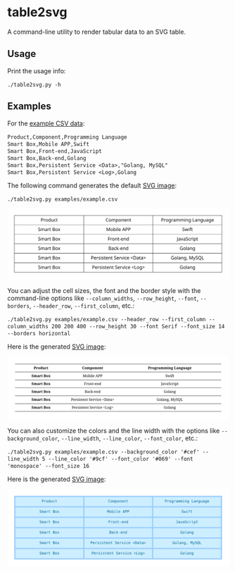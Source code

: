 # table2svg

A command-line utility to render tabular data to an SVG table.

## Usage

Print the usage info:

```shell
./table2svg.py -h
```

## Examples

For the [example CSV data](examples/example.csv):

```csv
Product,Component,Programming Language
Smart Box,Mobile APP,Swift
Smart Box,Front-end,JavaScript
Smart Box,Back-end,Golang
Smart Box,Persistent Service <Data>,"Golang, MySQL"
Smart Box,Persistent Service <Log>,Golang
```

The following command generates the default [SVG image](examples/1.svg):

```shell
./table2svg.py examples/example.csv
```

![](examples/1.svg)

You can adjust the cell sizes, the font and the border style with the
command-line options like `--column_widths`, `--row_height`, `--font`,
`--borders`, `--header_row`, `--first_column`, etc.:

```shell
./table2svg.py examples/example.csv --header_row --first_column --column_widths 200 200 400 --row_height 30 --font Serif --font_size 14 --borders horizontal
```

Here is the generated [SVG image](examples/2.svg):

![](examples/2.svg)

You can also customize the colors and the line width with the options like
`--background_color`, `--line_width`, `--line_color`, `--font_color`, etc.:

```shell
./table2svg.py examples/example.csv --background_color '#cef' --line_width 5 --line_color '#9cf' --font_color '#069' --font 'monospace' --font_size 16
```

Here is the generated [SVG image](examples/3.svg):

![](examples/3.svg)
